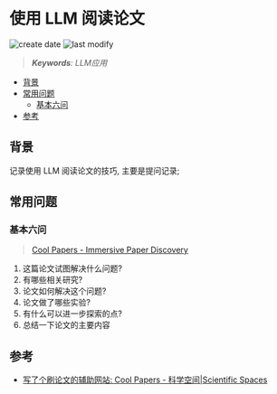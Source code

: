 使用 LLM 阅读论文
===
<!--START_SECTION:badge-->
![create date](https://img.shields.io/static/v1?label=create%20date&message=2024-01-xx&label_color=gray&color=lightsteelblue&style=flat-square)
![last modify](https://img.shields.io/static/v1?label=last%20modify&message=2025-08-03%2022%3A42%3A16&label_color=gray&color=thistle&style=flat-square)
<!--END_SECTION:badge-->
<!--info
top: false
draft: false
hidden: true
tags: [llm_app]
-->

> ***Keywords**: LLM应用*

<!--START_SECTION:toc-->
- [背景](#背景)
- [常用问题](#常用问题)
    - [基本六问](#基本六问)
- [参考](#参考)
<!--END_SECTION:toc-->


## 背景

记录使用 LLM 阅读论文的技巧, 主要是提问记录;

## 常用问题

### 基本六问
> [Cool Papers - Immersive Paper Discovery](https://papers.cool/)

1. 这篇论文试图解决什么问题?
2. 有哪些相关研究?
3. 论文如何解决这个问题?
4. 论文做了哪些实验?
5. 有什么可以进一步探索的点?
6. 总结一下论文的主要内容


## 参考

- [写了个刷论文的辅助网站: Cool Papers - 科学空间|Scientific Spaces](https://kexue.fm/archives/9907)